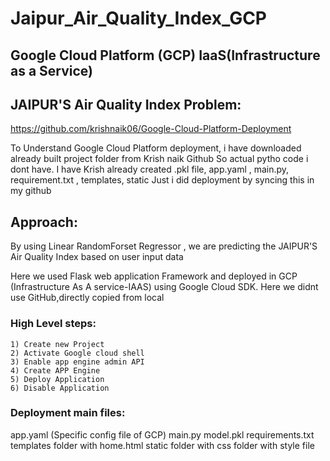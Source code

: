 # Jaipur_Air_Quality_Index_GCP


## Google Cloud Platform (GCP) IaaS(Infrastructure as a Service)


## JAIPUR'S Air Quality Index Problem:

https://github.com/krishnaik06/Google-Cloud-Platform-Deployment

To Understand Google Cloud Platform deployment, i have downloaded already built project folder from Krish naik Github
So actual pytho code i dont have. I have Krish already created .pkl file, app.yaml , main.py, requirement.txt , templates, static
Just i did deployment by syncing this in my github


## Approach:

By using Linear RandomForset Regressor , we are predicting the JAIPUR'S Air Quality Index based on user input data

Here we used Flask web application Framework and deployed in GCP (Infrastructure As A service-IAAS) using Google Cloud SDK.
Here we didnt use GitHub,directly copied from local

### High Level steps:
	1) Create new Project
	2) Activate Google cloud shell
	3) Enable app engine admin API
	4) Create APP Engine
	5) Deploy Application
	6) Disable Application 
		
### Deployment main files:
  app.yaml  (Specific config file of GCP)
  main.py
  model.pkl
  requirements.txt
  templates folder with home.html
  static folder with css folder with style file
